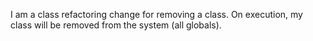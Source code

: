 I am a class refactoring change for removing a class. On execution, my class will be removed from the system (all globals).